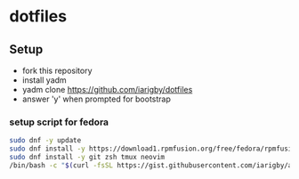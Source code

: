 # dotfiles

## Setup
- fork this repository
- install yadm
- yadm clone https://github.com/iarigby/dotfiles
- answer 'y' when prompted for bootstrap

### setup script for fedora
```sh
sudo dnf -y update
sudo dnf install -y https://download1.rpmfusion.org/free/fedora/rpmfusion-free-release-$(rpm -E %fedora).noarch.rpm
sudo dnf install -y git zsh tmux neovim
/bin/bash -c "$(curl -fsSL https://gist.githubusercontent.com/iarigby/a120032eb2c88d193fa3ce6232f6ff0f/raw/974ab951377a3b7eeb8704b15c2b33d6e68908fa/init.sh)"
```
